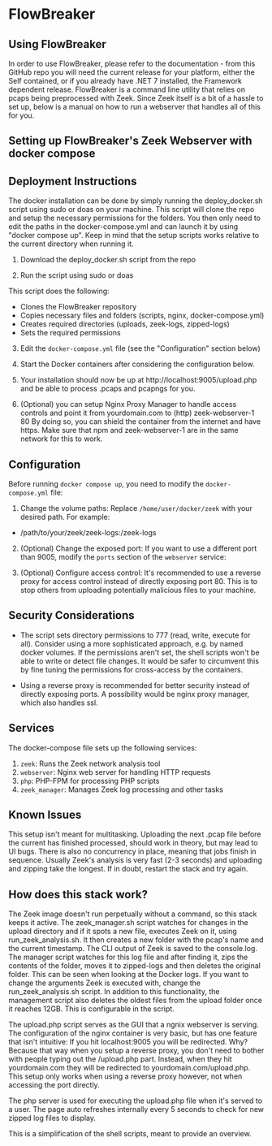 # FlowBreaker

## Using FlowBreaker
In order to use FlowBreaker, please refer to the documentation - from this
GitHub repo you will need the current release for your platform, either the Self
contained, or if you already have .NET 7 installed, the Framework
dependent release. FlowBreaker is a command line utility that relies on pcaps
being preprocessed with Zeek. Since Zeek itself is a bit of a hassle to set up,
below is a manual on how to run a webserver that handles all of this for you.

## Setting up FlowBreaker's Zeek Webserver with docker compose

## Deployment Instructions

The docker installation can be done by simply running the deploy_docker.sh script
using sudo or doas on your machine. This script will clone the repo and setup
the necessary permissions for the folders. You then only need to edit the paths
in the docker-compose.yml and can launch it by using "docker compose up".
Keep in mind that the setup scripts works relative to the current directory
when running it.

1. Download the deploy_docker.sh script from the repo

2. Run the script using sudo or doas

This script does the following:
   - Clones the FlowBreaker repository
   - Copies necessary files and folders (scripts, nginx, docker-compose.yml)
   - Creates required directories (uploads, zeek-logs, zipped-logs)
   - Sets the required permissions

3. Edit the `docker-compose.yml` file (see the "Configuration" section below)

4. Start the Docker containers after considering the configuration below.

5. Your installation should now be up at http://localhost:9005/upload.php and be able
   to process .pcaps and pcapngs for you.

6. (Optional) you can setup Nginx Proxy Manager to handle access controls and
    point it from yourdomain.com to (http) zeek-webserver-1 80
    By doing so, you can shield the container from the internet and have https.
    Make sure that npm and zeek-webserver-1 are in the same network for this to work.

## Configuration

Before running `docker compose up`, you need to modify the `docker-compose.yml` file:

1. Change the volume paths:
   Replace `/home/user/docker/zeek` with your desired path. For example:
  - /path/to/your/zeek/zeek-logs:/zeek-logs

2. (Optional) Change the exposed port:
  If you want to use a different port than 9005, modify the `ports` section of the `webserver` service:

3. (Optional) Configure access control:
   It's recommended to use a reverse proxy for access control instead of directly exposing port 80.
   This is to stop others from uploading potentially malicious files to your machine.

## Security Considerations

- The script sets directory permissions to 777 (read, write, execute for all).
  Consider using a more sophisticated approach, e.g. by named docker volumes.
  If the permissions aren't set, the shell scripts won't be able to write or
  detect file changes. It would be safer to circumvent this by fine tuning
  the permissions for cross-access by the containers.

- Using a reverse proxy is recommended for better security instead of directly exposing ports.
  A possibility would be nginx proxy manager, which also handles ssl.

## Services

The docker-compose file sets up the following services:

1. `zeek`: Runs the Zeek network analysis tool
2. `webserver`: Nginx web server for handling HTTP requests
3. `php`: PHP-FPM for processing PHP scripts
4. `zeek_manager`: Manages Zeek log processing and other tasks

## Known Issues

This setup isn't meant for multitasking. Uploading the next .pcap file before
the current has finished processed, should work in theory, but may lead to UI
bugs. There is also no concurrency in place, meaning that jobs finish in sequence.
Usually Zeek's analysis is very fast (2-3 seconds) and uploading and zipping take
the longest. If in doubt, restart the stack and try again.

## How does this stack work?

The Zeek image doesn't run perpetually without a command, so this stack keeps it
active. The zeek_manager.sh script watches for changes in the upload directory and
if it spots a new file, executes Zeek on it, using run_zeek_analysis.sh.
It then creates a new folder with the pcap's name and the current timestamp.
The CLI output of Zeek is saved to the console.log. The manager script watches for
this log file and after finding it, zips the contents of the folder, moves it to
zipped-logs and then deletes the original folder. This can be seen when looking
at the Docker logs. If you want to change the arguments Zeek is executed with,
change the run_zeek_analysis.sh script. In addition to this functionality, the
management script also deletes the oldest files from the upload folder once it
reaches 12GB. This is configurable in the script.

The upload.php script serves as the GUI that a ngnix webserver is serving. The
configuration of the nginx container is very basic, but has one feature that isn't
intuitive: If you hit localhost:9005 you will be redirected.
Why? Because that way when you setup a reverse proxy, you don't need to bother
with people typing out the /upload.php part. Instead, when they hit yourdomain.com
they will be redirected to yourdomain.com/upload.php. This setup only works when
using a reverse proxy however, not when accessing the port directly.

The php server is used for executing the upload.php file when it's served to a
user. The page auto refreshes internally every 5 seconds to check for new zipped
log files to display.

This is a simplification of the shell scripts, meant to provide an overview.
